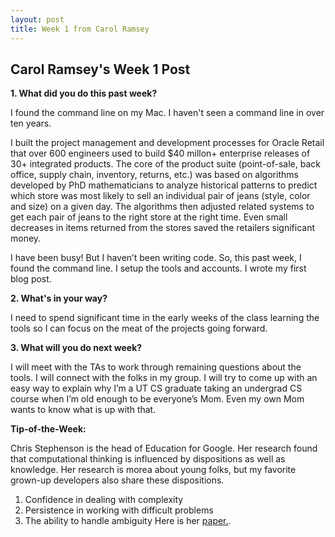 ```yaml
---
layout: post
title: Week 1 from Carol Ramsey
---
```

## Carol Ramsey's Week 1 Post

**1. What did you do this past week?**

I found the command line on my Mac. I haven't seen a command line in over ten years. 

I built the project management and development processes for Oracle Retail that over 600 engineers used to build $40 millon+ enterprise releases of 30+ integrated products. The core of the product suite (point-of-sale, back office, supply chain, inventory, returns, etc.) was based on algorithms developed by PhD mathematicians to analyze historical patterns to predict which store was most likely to sell an individual pair of jeans (style, color and size) on a given day. The algorithms then adjusted related systems to get each pair of jeans to the right store at the right time. Even small decreases in items returned from the stores saved the retailers significant money.

I have been busy! But I haven’t been writing code. So, this past week, I found the command line. I setup the tools and accounts. I wrote my first blog post. 

**2. What's in your way?**

I need to spend significant time in the early weeks of the class learning the tools so I can focus on the meat of the projects going forward.  

**3. What will you do next week?**

I will meet with the TAs to work through remaining questions about the tools. I will connect with the folks in my group. I will try to come up with an easy way to explain why I’m a UT CS graduate taking an undergrad CS course when I’m old enough to be everyone’s Mom. Even my own Mom wants to know what is up with that. 

**Tip-of-the-Week:**

Chris Stephenson is the head of Education for Google. Her research found that computational thinking is influenced by dispositions as well as knowledge. Her research is morea about young folks, but my favorite grown-up developers also share these dispositions.
1. Confidence in dealing with complexity
2. Persistence in working with difficult problems
3. The ability to handle ambiguity
Here is her [paper.](https://drive.google.com/a/utexas.edu/file/d/0B4DNzNN9lGwLS1drUG5vdHViOU0/view?usp=sharing).
